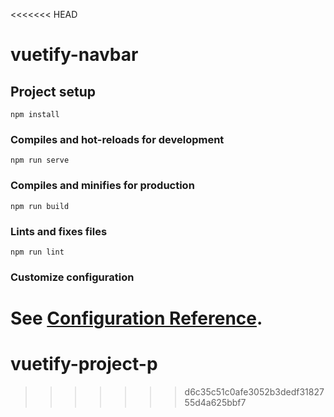 <<<<<<< HEAD
# vuetify-navbar

## Project setup
```
npm install
```

### Compiles and hot-reloads for development
```
npm run serve
```

### Compiles and minifies for production
```
npm run build
```

### Lints and fixes files
```
npm run lint
```

### Customize configuration
See [Configuration Reference](https://cli.vuejs.org/config/).
=======
# vuetify-project-p
>>>>>>> d6c35c51c0afe3052b3dedf3182755d4a625bbf7
